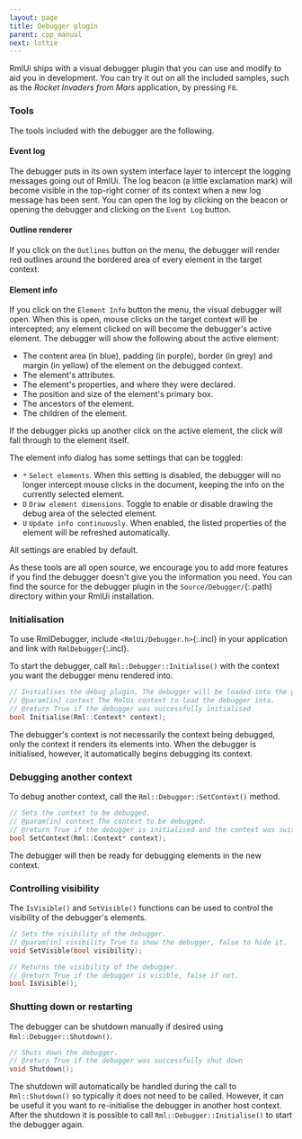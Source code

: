 ```yaml
---
layout: page
title: Debugger plugin
parent: cpp_manual
next: lottie
---
```


RmlUi ships with a visual debugger plugin that you can use and modify to aid you in development. You can try it out on all the included samples, such as the _Rocket Invaders from Mars_ application, by pressing `F8`.

### Tools

The tools included with the debugger are the following.

#### Event log

The debugger puts in its own system interface layer to intercept the logging messages going out of RmlUi. The log beacon (a little exclamation mark) will become visible in the top-right corner of its context when a new log message has been sent. You can open the log by clicking on the beacon or opening the debugger and clicking on the `Event Log` button.

#### Outline renderer

If you click on the `Outlines` button on the menu, the debugger will render red outlines around the bordered area of every element in the target context.

#### Element info

If you click on the `Element Info` button the menu, the visual debugger will open. When this is open, mouse clicks on the target context will be intercepted; any element clicked on will become the debugger's active element. The debugger will show the following about the active element:

* The content area (in blue), padding (in purple), border (in grey) and margin (in yellow) of the element on the debugged context.
* The element's attributes.
* The element's properties, and where they were declared.
* The position and size of the element's primary box.
* The ancestors of the element.
* The children of the element. 

If the debugger picks up another click on the active element, the click will fall through to the element itself.

The element info dialog has some settings that can be toggled:

* `*` `Select elements`. When this setting is disabled, the debugger will no longer intercept mouse clicks in the document, keeping the info on the currently selected element.
* `D` `Draw element dimensions`. Toggle to enable or disable drawing the debug area of the selected element.
* `U` `Update info continuously`. When enabled, the listed properties of the element will be refreshed automatically.

All settings are enabled by default.

As these tools are all open source, we encourage you to add more features if you find the debugger doesn't give you the information you need. You can find the source for the debugger plugin in the `Source/Debugger/`{:.path} directory within your RmlUi installation.

### Initialisation

To use RmlDebugger, include `<RmlUi/Debugger.h>`{:.incl} in your application and link with `RmlDebugger`{:.incl}.

To start the debugger, call `Rml::Debugger::Initialise()` with the context you want the debugger menu rendered into.

```cpp
// Initialises the debug plugin. The debugger will be loaded into the given context.
// @param[in] context The RmlUi context to load the debugger into.
// @return True if the debugger was successfully initialised
bool Initialise(Rml::Context* context);
```

The debugger's context is not necessarily the context being debugged, only the context it renders its elements into. When the debugger is initialised, however, it automatically begins debugging its context.

### Debugging another context

To debug another context, call the `Rml::Debugger::SetContext()` method.

```cpp
// Sets the context to be debugged.
// @param[in] context The context to be debugged.
// @return True if the debugger is initialised and the context was switched, false otherwise.
bool SetContext(Rml::Context* context);
```

The debugger will then be ready for debugging elements in the new context.

### Controlling visibility

The `IsVisible()` and `SetVisible()` functions can be used to control the visibility of the debugger's elements.

```cpp
// Sets the visibility of the debugger.
// @param[in] visibility True to show the debugger, false to hide it.
void SetVisible(bool visibility);

// Returns the visibility of the debugger.
// @return True if the debugger is visible, false if not.
bool IsVisible();
```

### Shutting down or restarting

The debugger can be shutdown manually if desired using `Rml::Debugger::Shutdown()`.

```cpp
// Shuts down the debugger.
// @return True if the debugger was successfully shut down
void Shutdown();
```

The shutdown will automatically be handled during the call to `Rml::Shutdown()` so typically it does not need to be called. However, it can be useful it you want to re-initialise the debugger in another host context. After the shutdown it is possible to call `Rml::Debugger::Initialise()`  to start the debugger again.
